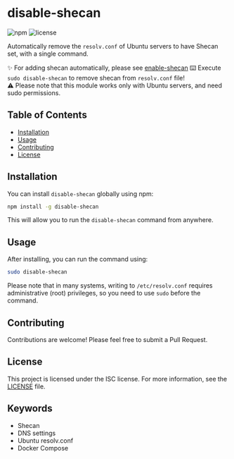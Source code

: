 # disable-shecan

![npm](https://img.shields.io/npm/v/disable-shecan)
![license](https://img.shields.io/npm/l/disable-shecan)

Automatically remove the `resolv.conf` of Ubuntu servers to have Shecan set, with a single command.

✨ For adding shecan automatically, please see [enable-shecan](https://www.npmjs.com/package/enable-shecan)
⌨️ Execute `sudo disable-shecan` to remove shecan from `resolv.conf` file! <br />
⚠️ Please note that this module works only with Ubuntu servers, and need sudo permissions.<br />

## Table of Contents

- [Installation](#installation)
- [Usage](#usage)
- [Contributing](#contributing)
- [License](#license)

## Installation

You can install `disable-shecan` globally using npm:

```bash
npm install -g disable-shecan
```

This will allow you to run the `disable-shecan` command from anywhere.

## Usage

After installing, you can run the command using:

```bash
sudo disable-shecan
```

Please note that in many systems, writing to `/etc/resolv.conf` requires administrative (root) privileges, so you need to use `sudo` before the command.

## Contributing

Contributions are welcome! Please feel free to submit a Pull Request.

## License

This project is licensed under the ISC license. For more information, see the [LICENSE](LICENSE) file.

## Keywords

- Shecan
- DNS settings
- Ubuntu resolv.conf
- Docker Compose
